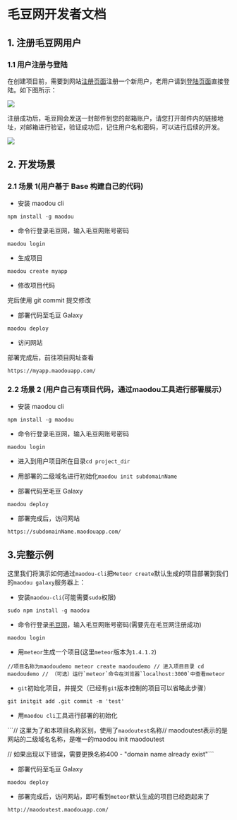 # 毛豆网开发者文档

## 1. 注册毛豆网用户

### 1.1 用户注册与登陆

在创建项目前，需要到网站[注册页面](https://maodouapp.com/register)注册一个新用户，老用户请到[登陆页面](https://maodouapp.com/login)直接登陆。如下图所示：

![](https://of6ygwuso.qnssl.com/wiki/web-user-docs-pic/user-reg.png)

注册成功后，毛豆网会发送一封邮件到您的邮箱账户，请您打开邮件内的链接地址，对邮箱进行验证，验证成功后，记住用户名和密码，可以进行后续的开发。

![](https://of6ygwuso.qnssl.com/wiki/web-user-docs-pic/email-varify.png)

## 2. 开发场景

### 2.1 场景 1(用户基于 Base 构建自己的代码)

* 安装 maodou cli

```npm install -g maodou```

* 命令行登录毛豆网，输入毛豆网账号密码

```maodou login```

* 生成项目

```maodou create myapp```

* 修改项目代码

完后使用 git commit 提交修改

* 部署代码至毛豆 Galaxy

```maodou deploy```

* 访问网站

部署完成后，前往项目网址查看

```https://myapp.maodouapp.com/```

### 2.2 场景 2 (用户自己有项目代码，通过maodou工具进行部署展示）

* 安装 maodou cli

```npm install -g maodou```

* 命令行登录毛豆网，输入毛豆网账号密码

```maodou login```

* 进入到用户项目所在目录```cd project_dir```

* 用部署的二级域名进行初始化```maodou init subdomainName```

* 部署代码至毛豆 Galaxy

```maodou deploy```

* 部署完成后，访问网站

```https://subdomainName.maodouapp.com/```

## 3.完整示例

这里我们将演示如何通过`maodou-cli`把`Meteor create`默认生成的项目部署到我们的`maodou galaxy`服务器上：

- 安装`maodou-cli`(可能需要`sudo`权限)

```sudo npm install -g maodou```

- 命令行登录[毛豆网](https://maodou.io/)，输入毛豆网账号密码(需要先在毛豆网注册成功)

```maodou login```

- 用`meteor`生成一个项目(这里`meteor`版本为`1.4.1.2`)

```//项目名称为maodoudemo meteor create maodoudemo // 进入项目目录 cd maodoudemo // （可选）运行`meteor`命令在浏览器`localhost:3000`中查看meteor```

- `git`初始化项目，并提交（已经有`git`版本控制的项目可以省略此步骤）

```git initgit add .git commit -m 'test'```

- 用`maodou cli`工具进行部署的初始化

```// 这里为了和本项目名称区别，使用了`maodoutest`名称// maodoutest表示的是网站的二级域名名称，是唯一的maodou init maodoutest

// 如果出现以下错误，需要更换名称400 - "domain name already exist"```

- 部署代码至毛豆 Galaxy

```maodou deploy```

- 部署完成后，访问网站，即可看到`meteor`默认生成的项目已经跑起来了

```http://maodoutest.maodouapp.com/```
